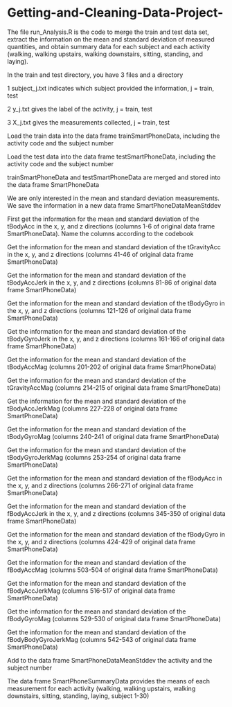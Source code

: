 Getting-and-Cleaning-Data-Project-
==================================

The file run_Analysis.R is the code to merge the train and test data set, extract the information on the mean and 
standard deviation of measured quantities, and obtain summary data for each subject and each activity (walking, walking upstairs, walking downstairs, sitting, standing, and laying).

In the train and test directory, you have 3 files and a directory

1 subject_j.txt indicates which subject provided the information, j = train, test 

2 y_j.txt gives the label of the activity, j = train, test

3 X_j.txt gives the measurements collected, j = train, test

Load the train data into the data frame trainSmartPhoneData, including the activity code and the subject number

Load the test data into the data frame testSmartPhoneData, including the activity code and the subject number

trainSmartPhoneData and testSmartPhoneData are merged and stored into the data frame SmartPhoneData

We are only interested in the mean and standard deviation measurements. We save the information in a new data frame SmartPhoneDataMeanStddev

First get the information for the mean and standard deviation of the tBodyAcc in the x, y, and z directions (columns 1-6 of original data frame SmartPhoneData). Name the columns according to the codebook

Get the information for the mean and standard deviation of the tGravityAcc in the x, y, and z directions (columns 41-46 of original data frame SmartPhoneData)

Get the information for the mean and standard deviation of the tBodyAccJerk in the x, y, and z directions (columns 81-86 of original data frame SmartPhoneData)

Get the information for the mean and standard deviation of the tBodyGyro in the x, y, and z directions (columns 121-126 of original data frame SmartPhoneData)

Get the information for the mean and standard deviation of the tBodyGyroJerk in the x, y, and z directions (columns 161-166 of original data frame SmartPhoneData)

Get the information for the mean and standard deviation of the tBodyAccMag (columns 201-202 of original data frame SmartPhoneData)

Get the information for the mean and standard deviation of the tGravityAccMag (columns 214-215 of original data frame SmartPhoneData)

Get the information for the mean and standard deviation of the tBodyAccJerkMag (columns 227-228 of original data frame SmartPhoneData)

Get the information for the mean and standard deviation of the tBodyGyroMag (columns 240-241 of original data frame SmartPhoneData)

Get the information for the mean and standard deviation of the tBodyGyroJerkMag (columns 253-254 of original data frame SmartPhoneData)

Get the information for the mean and standard deviation of the fBodyAcc in the x, y, and z directions (columns 266-271 of original data frame SmartPhoneData)

Get the information for the mean and standard deviation of the fBodyAccJerk in the x, y, and z directions (columns 345-350 of original data frame SmartPhoneData)

Get the information for the mean and standard deviation of the fBodyGyro in the x, y, and z directions (columns 424-429 of original data frame SmartPhoneData)

Get the information for the mean and standard deviation of the fBodyAccMag (columns 503-504 of original data frame SmartPhoneData)

Get the information for the mean and standard deviation of the fBodyAccJerkMag (columns 516-517 of original data frame SmartPhoneData)

Get the information for the mean and standard deviation of the fBodyGyroMag (columns 529-530 of original data frame SmartPhoneData)

Get the information for the mean and standard deviation of the fBodyBodyGyroJerkMag (columns 542-543 of original data frame SmartPhoneData)

Add to the data frame SmartPhoneDataMeanStddev the activity and the subject number

The data frame SmartPhoneSummaryData provides the means of each measurement for each activity (walking, walking upstairs, walking downstairs, sitting, standing, laying, subject 1-30)


